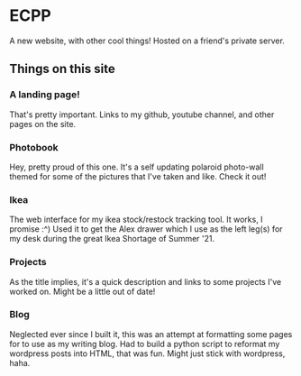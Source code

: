 # ECPP
A new website, with other cool things! Hosted on a friend's private server.

## Things on this site
### A landing page! 
That's pretty important. Links to my github, youtube channel, and other pages on the site.

### Photobook
Hey, pretty proud of this one. It's a self updating polaroid photo-wall themed for some of the pictures that I've taken and like. Check it out!

### Ikea
The web interface for my ikea stock/restock tracking tool. It works, I promise :^) Used it to get the Alex drawer which I use as the left leg(s) for my desk during the great Ikea Shortage of Summer '21.

### Projects
As the title implies, it's a quick description and links to some projects I've worked on. Might be a little out of date!

### Blog
Neglected ever since I built it, this was an attempt at formatting some pages for to use as my writing blog. Had to build a python script to reformat my wordpress posts into HTML, that was fun. Might just stick with wordpress, haha.
